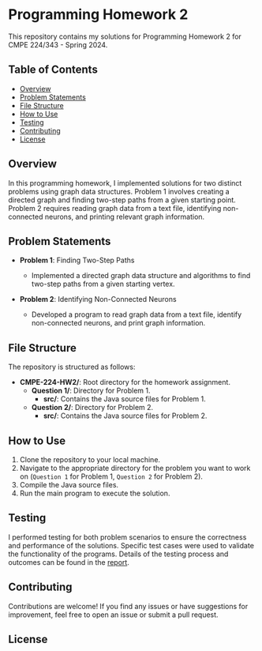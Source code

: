 # Programming Homework 2

This repository contains my solutions for Programming Homework 2 for CMPE 224/343 - Spring 2024.

## Table of Contents

- [Overview](#overview)
- [Problem Statements](#problem-statements)
- [File Structure](#file-structure)
- [How to Use](#how-to-use)
- [Testing](#testing)
- [Contributing](#contributing)
- [License](#license)

## Overview

In this programming homework, I implemented solutions for two distinct problems using graph data structures. Problem 1 involves creating a directed graph and finding two-step paths from a given starting point. Problem 2 requires reading graph data from a text file, identifying non-connected neurons, and printing relevant graph information.

## Problem Statements

- **Problem 1**: Finding Two-Step Paths
  - Implemented a directed graph data structure and algorithms to find two-step paths from a given starting vertex.
  
- **Problem 2**: Identifying Non-Connected Neurons
  - Developed a program to read graph data from a text file, identify non-connected neurons, and print graph information.

## File Structure

The repository is structured as follows:


- **CMPE-224-HW2/**: Root directory for the homework assignment.
  - **Question 1/**: Directory for Problem 1.
    - **src/**: Contains the Java source files for Problem 1.
  - **Question 2/**: Directory for Problem 2.
    - **src/**: Contains the Java source files for Problem 2.

## How to Use

1. Clone the repository to your local machine.
2. Navigate to the appropriate directory for the problem you want to work on (`Question 1` for Problem 1, `Question 2` for Problem 2).
3. Compile the Java source files.
4. Run the main program to execute the solution.

## Testing

I performed testing for both problem scenarios to ensure the correctness and performance of the solutions. Specific test cases were used to validate the functionality of the programs. Details of the testing process and outcomes can be found in the [report](report.pdf).

## Contributing

Contributions are welcome! If you find any issues or have suggestions for improvement, feel free to open an issue or submit a pull request.

## License



